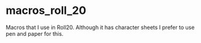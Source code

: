 # macros_roll_20
Macros that I use in Roll20. Although it has character sheets I prefer to use pen and paper for this.
